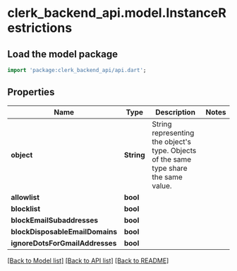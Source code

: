 # clerk_backend_api.model.InstanceRestrictions

## Load the model package
```dart
import 'package:clerk_backend_api/api.dart';
```

## Properties
Name | Type | Description | Notes
------------ | ------------- | ------------- | -------------
**object** | **String** | String representing the object's type. Objects of the same type share the same value. | 
**allowlist** | **bool** |  | 
**blocklist** | **bool** |  | 
**blockEmailSubaddresses** | **bool** |  | 
**blockDisposableEmailDomains** | **bool** |  | 
**ignoreDotsForGmailAddresses** | **bool** |  | 

[[Back to Model list]](../README.md#documentation-for-models) [[Back to API list]](../README.md#documentation-for-api-endpoints) [[Back to README]](../README.md)


